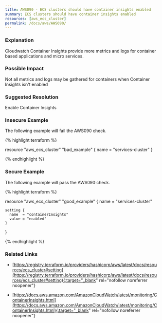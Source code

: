 ```yaml
---
title: AWS090 - ECS clusters should have container insights enabled
summary: ECS clusters should have container insights enabled 
resources: [aws_ecs_cluster] 
permalink: /docs/aws/AWS090/
---
```

### Explanation


Cloudwatch Container Insights provide more metrics and logs for container based applications and micro services.


### Possible Impact
Not all metrics and logs may be gathered for containers when Container Insights isn't enabled

### Suggested Resolution
Enable Container Insights


### Insecure Example

The following example will fail the AWS090 check.

{% highlight terraform %}

resource "aws_ecs_cluster" "bad_example" {
  	name = "services-cluster"
}

{% endhighlight %}



### Secure Example

The following example will pass the AWS090 check.

{% highlight terraform %}

resource "aws_ecs_cluster" "good_example" {
	name = "services-cluster"
  
	setting {
	  name  = "containerInsights"
	  value = "enabled"
	}
}

{% endhighlight %}



### Related Links


- [https://registry.terraform.io/providers/hashicorp/aws/latest/docs/resources/ecs_cluster#setting](https://registry.terraform.io/providers/hashicorp/aws/latest/docs/resources/ecs_cluster#setting){:target="_blank" rel="nofollow noreferrer noopener"}

- [https://docs.aws.amazon.com/AmazonCloudWatch/latest/monitoring/ContainerInsights.html](https://docs.aws.amazon.com/AmazonCloudWatch/latest/monitoring/ContainerInsights.html){:target="_blank" rel="nofollow noreferrer noopener"}


